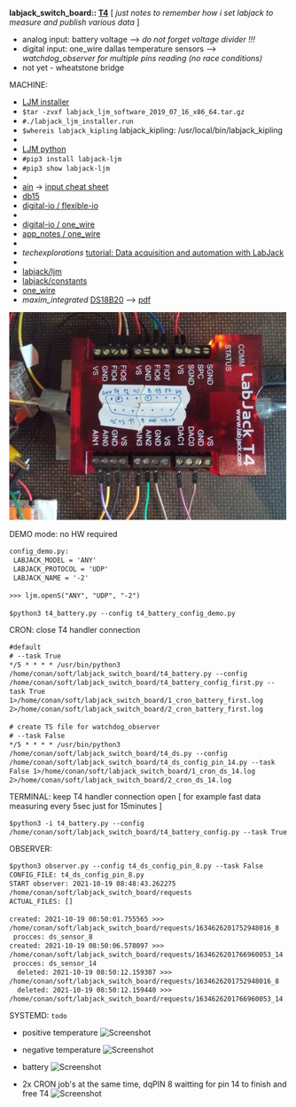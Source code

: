 **labjack_switch_board:: [T4](https://labjack.com/products/t4)**
[ *just notes to remember how i set labjack to measure and publish various data* ]

* analog input: battery voltage --> *do not forget voltage divider !!!*
* digital input: one_wire dallas temperature sensors --> *watchdog_observer for multiple pins reading (no race conditions)*
* not yet - wheatstone bridge




MACHINE:
 - [LJM installer](https://labjack.com/support/software/installers/ljm)
 - ```$tar -zvxf labjack_ljm_software_2019_07_16_x86_64.tar.gz```
 - ```#./labjack_ljm_installer.run```
 - ```$whereis labjack_kipling``` labjack_kipling: /usr/local/bin/labjack_kipling
 - 
 - [LJM python](https://labjack.com/support/software/examples/ljm/python)
 - ```#pip3 install labjack-ljm```
 - ```#pip3 show labjack-ljm```
 -
 - [ain](https://labjack.com/support/datasheets/t-series/ain) -> [input cheat sheet](https://github.com/srbpavel/labjack_switch_board/blob/main/pic/t4_io_001.png)
 - [db15](https://labjack.com/support/datasheets/t-series/db15)
 - [digital-io / flexible-io](https://labjack.com/support/datasheets/t-series/digital-io/flexible-io)
 -
 - [digital-io / one_wire](https://labjack.com/support/datasheets/t-series/digital-io/1-wire)
 - [app_notes / one_wire](https://labjack.com/support/app-notes/1-wire)
 -
 - *techexplorations* [tutorial: Data acquisition and automation with LabJack](https://techexplorations.com/so/labjack/)
 -
 - [labjack/ljm](https://github.com/labjack/labjack-ljm-python/blob/master/labjack/ljm/ljm.py)
 - [labjack/constants](https://github.com/labjack/labjack-ljm-python/blob/master/labjack/ljm/constants.py)
 - [one_wire](https://github.com/labjack/labjack-ljm-python/blob/master/Examples/More/1-Wire/1_wire.py)
 - *maxim_integrated* [DS18B20](https://www.maximintegrated.com/en/products/sensors/DS18B20.html?intcid=para) --> [pdf](https://datasheets.maximintegrated.com/en/ds/DS18B20.pdf)


![t4](pic/t4_scale.jpg)


DEMO mode: no HW required
 ```
 config_demo.py: 
  LABJACK_MODEL = 'ANY'
  LABJACK_PROTOCOL = 'UDP'
  LABJACK_NAME = '-2'
 
 >>> ljm.openS("ANY", "UDP", "-2")
 
 $python3 t4_battery.py --config t4_battery_config_demo.py
 ```
 

CRON: close T4 handler connection
```
#default
# --task True
*/5 * * * * /usr/bin/python3 /home/conan/soft/labjack_switch_board/t4_battery.py --config /home/conan/soft/labjack_switch_board/t4_battery_config_first.py --task True 1>/home/conan/soft/labjack_switch_board/1_cron_battery_first.log 2>/home/conan/soft/labjack_switch_board/2_cron_battery_first.log

# create TS file for watchdog_observer 
# --task False
*/5 * * * * /usr/bin/python3 /home/conan/soft/labjack_switch_board/t4_ds.py --config /home/conan/soft/labjack_switch_board/t4_ds_config_pin_14.py --task False 1>/home/conan/soft/labjack_switch_board/1_cron_ds_14.log 2>/home/conan/soft/labjack_switch_board/2_cron_ds_14.log
```


TERMINAL: keep T4 handler connection open [ for example fast data measuring every 5sec just for 15minutes ] 
```
$python3 -i t4_battery.py --config /home/conan/soft/labjack_switch_board/t4_battery_config.py --task True
```


OBSERVER:
```
$python3 observer.py --config t4_ds_config_pin_8.py --task False
CONFIG_FILE: t4_ds_config_pin_8.py
START observer: 2021-10-19 08:48:43.262275 /home/conan/soft/labjack_switch_board/requests
ACTUAL_FILES: []

created: 2021-10-19 08:50:01.755565 >>> /home/conan/soft/labjack_switch_board/requests/1634626201752948016_8
 procces: ds_sensor_8
created: 2021-10-19 08:50:06.578097 >>> /home/conan/soft/labjack_switch_board/requests/1634626201766960053_14
 procces: ds_sensor_14
  deleted: 2021-10-19 08:50:12.159307 >>> /home/conan/soft/labjack_switch_board/requests/1634626201752948016_8
  deleted: 2021-10-19 08:50:12.159440 >>> /home/conan/soft/labjack_switch_board/requests/1634626201766960053_14
```


SYSTEMD:
```todo```


 * positive temperature
![Screenshot](pic/screen_shot_001.png)

 * negative temperature
![Screenshot](pic/screen_shot_005.png)

 * battery
![Screenshot](pic/screen_shot_002.png)

 * 2x CRON job's at the same time, dqPIN 8 waitting for pin 14 to finish and free T4
![Screenshot](pic/screen_shot_003.png)
